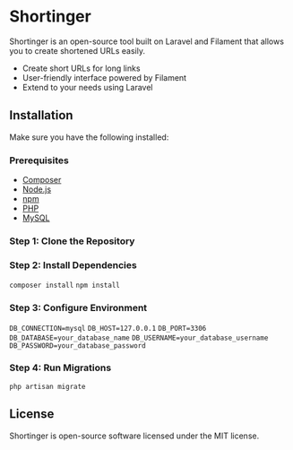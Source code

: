 # Shortinger

Shortinger is an open-source tool built on Laravel and Filament that allows you to create shortened URLs easily.

- Create short URLs for long links
- User-friendly interface powered by Filament
- Extend to your needs using Laravel


## Installation

Make sure you have the following installed:

### Prerequisites

- [Composer](https://getcomposer.org/)
- [Node.js](https://nodejs.org/)
- [npm](https://www.npmjs.com/)
- [PHP](https://www.php.net/)
- [MySQL](https://www.mysql.com/)

### Step 1: Clone the Repository

### Step 2: Install Dependencies
`composer install`
`npm install`

### Step 3: Configure Environment
`DB_CONNECTION=mysql`
`DB_HOST=127.0.0.1`
`DB_PORT=3306`
`DB_DATABASE=your_database_name`
`DB_USERNAME=your_database_username`
`DB_PASSWORD=your_database_password`

### Step 4: Run Migrations

`php artisan migrate`


## License 

Shortinger is open-source software licensed under the MIT license.

